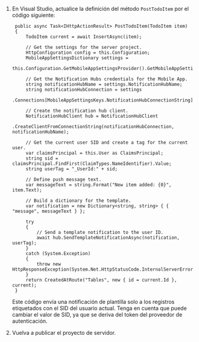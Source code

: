 <!---Use the procedure that matches your backend project type&mdash;either [.NET backend](#dotnet) or [Node.js backend](#nodejs).

### <a name="dotnet"></a>.NET backend project -->
1. En Visual Studio, actualice la definición del método `PostTodoItem` por el código siguiente:  

	    public async Task<IHttpActionResult> PostTodoItem(TodoItem item)
	    {
	        TodoItem current = await InsertAsync(item);
	
	        // Get the settings for the server project.
	        HttpConfiguration config = this.Configuration;
	        MobileAppSettingsDictionary settings =
	            this.Configuration.GetMobileAppSettingsProvider().GetMobileAppSettings();
	
	        // Get the Notification Hubs credentials for the Mobile App.
	        string notificationHubName = settings.NotificationHubName;
	        string notificationHubConnection = settings
	            .Connections[MobileAppSettingsKeys.NotificationHubConnectionString].ConnectionString;
	
	        // Create the notification hub client.
	        NotificationHubClient hub = NotificationHubClient
	            .CreateClientFromConnectionString(notificationHubConnection, notificationHubName);
	
	        // Get the current user SID and create a tag for the current user.
	        var claimsPrincipal = this.User as ClaimsPrincipal;
	        string sid = claimsPrincipal.FindFirst(ClaimTypes.NameIdentifier).Value;
	        string userTag = "_UserId:" + sid;
	
	        // Define push message text.
	        var messageText = string.Format("New item added: {0}", item.Text);
	
	        // Build a dictionary for the template.
	        var notification = new Dictionary<string, string> { { "message", messageText } };
	
	        try
	        {
	            // Send a template notification to the user ID.
	            await hub.SendTemplateNotificationAsync(notification, userTag);
	        }
	        catch (System.Exception)
	        {
	            throw new HttpResponseException(System.Net.HttpStatusCode.InternalServerError);
	        }
	        return CreatedAtRoute("Tables", new { id = current.Id }, current);
	    }

	Este código envía una notificación de plantilla solo a los registros etiquetados con el SID del usuario actual. Tenga en cuenta que puede cambiar el valor de SID, ya que se deriva del token del proveedor de autenticación.
 
2. Vuelva a publicar el proyecto de servidor.

<!---### <a name="nodejs"></a>Node.js backend project

1. Replace the existing code in the todoitem.js file with the following:

		var azureMobileApps = require('azure-mobile-apps'),
	    promises = require('azure-mobile-apps/src/utilities/promises'),
	    logger = require('azure-mobile-apps/src/logger');
	
		var table = azureMobileApps.table();
		
		table.insert(function (context) {
	    // For more information about the Notification Hubs JavaScript SDK, 
	    // see http://aka.ms/nodejshubs
	    logger.info('Running TodoItem.insert');

		// Get the current user SID and create a tag for the current user.
        string userTag = context.user.Id;
	    
	    // Define the template payload.
	    var payload = '{"message": context.item.text}'; 
	    
	    // Execute the insert.  The insert returns the results as a Promise,
	    // Do the push as a post-execute action within the promise flow.
	    return context.execute()
	        .then(function (results) {
	            // Only do the push if configured
	            if (context.push) {
					// Send a template notification.
	                context.push.send(userTag, payload, function (error) {
	                    if (error) {
	                        logger.error('Error while sending push notification: ', error);
	                    } else {
	                        logger.info('Push notification sent successfully!');
	                    }
	                });
	            }
	            // Don't forget to return the results from the context.execute()
	            return results;
	        })
	        .catch(function (error) {
	            logger.error('Error while running context.execute: ', error);
	        });
		});

		module.exports = table;  

	This sends a template notification only to registrations tagged with the current user's SID. Note that the SID value can change since it derived from the authentication provider's token. 

2. When editing the file in your local computer, republish the server project.-->

<!---HONumber=AcomDC_1210_2015-->